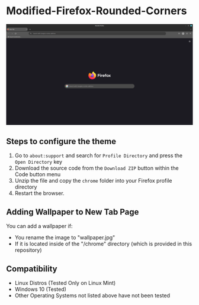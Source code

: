 # Modified-Firefox-Rounded-Corners

![image](https://github.com/burnedpopcorn/Modified-Firefox-Rounded-Theme/blob/main/Round-Firefox.png)

## Steps to configure the theme
<ol>
   <li>Go to <code>about:support</code> and search for <code>Profile Directory</code> and press the <code>Open Directory</code> key</li>
   <li>Download the source code from the <code>Download ZIP</code> button within the Code button menu</li>
   <li>Unzip the file and copy the <code>chrome</code> folder into your Firefox profile directory</li>
   <li>Restart the browser.</li>
</ol>

## Adding Wallpaper to New Tab Page

You can add a wallpaper if:
- You rename the image to "wallpaper.jpg"
- If it is located inside of the "/chrome" directory (which is provided in this repository)

## Compatibility

<ul>
<li>Linux Distros (Tested Only on Linux Mint)</li>
<li>Windows 10 (Tested)</li>
<li>Other Operating Systems not listed above have not been tested</li>
</ul>
